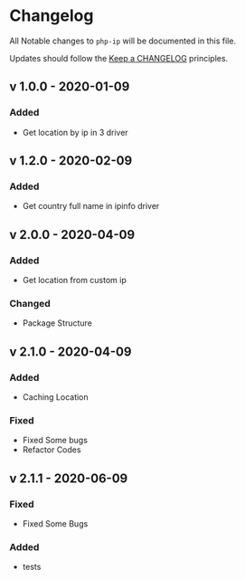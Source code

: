 # Changelog

All Notable changes to `php-ip` will be documented in this file.

Updates should follow the [Keep a CHANGELOG](http://keepachangelog.com/) principles.

##  v 1.0.0 - 2020-01-09

### Added
- Get location by ip in 3 driver
 
## v 1.2.0 - 2020-02-09

### Added
- Get country full name in ipinfo driver

## v 2.0.0 - 2020-04-09

### Added

- Get location from custom ip

### Changed

- Package Structure

## v 2.1.0 - 2020-04-09
### Added

- Caching Location 

### Fixed

- Fixed Some bugs
- Refactor Codes  

## v 2.1.1 - 2020-06-09
### Fixed

- Fixed Some Bugs
### Added 

- tests
